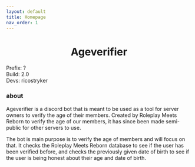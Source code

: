 ```yaml
---
layout: default
title: Homepage
nav_order: 1
---
```


<h1 align="center">Ageverifier</h1>

Prefix: ?<br>
Build: 2.0<br>
Devs: ricostryker

### about

Ageverifier is a discord bot that is meant to be used as a tool for server owners to verify the age of their members.
Created by Roleplay Meets Reborn to verify the age of our members, it has since been made semi-public for other servers
to use.

The bot is main purpose is to verify the age of members and will focus on that. It checks the Roleplay Meets Reborn
database
to see if the user has been verified before, and checks the previously given date of birth to see if the user is being
honest about their age and date of birth.